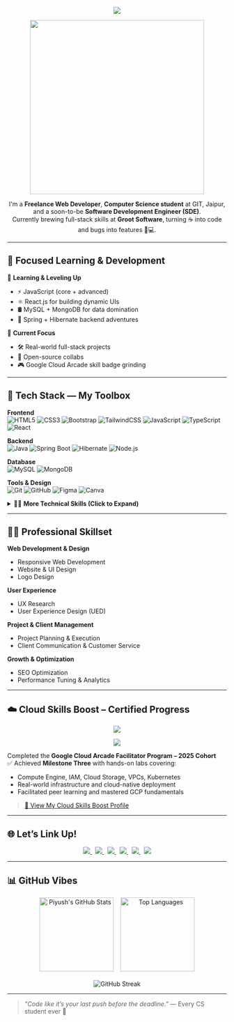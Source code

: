 <p align="center">
  <a href="#" target="_blank">
    <img src="https://capsule-render.vercel.app/api?type=waving&color=0f2027,203a43,2c5364&height=200&section=header&text=Hey%20There!%20I'm%20Piyush%20🚀&fontSize=32&fontColor=ffffff&animation=fadeIn" />
  </a>
</p>

<p align="center">
  <a href="#" target="_blank">
    <img src="https://media.giphy.com/media/qgQUggAC3Pfv687qPC/giphy.gif" width="400"/>
  </a>
</p>

<p align="center">
  I'm a <strong>Freelance Web Developer</strong>, <strong>Computer Science student</strong> at GIT, Jaipur, and a soon-to-be <strong>Software Development Engineer (SDE)</strong>.<br/>
  Currently brewing full-stack skills at <strong>Groot Software</strong>, turning ☕ into code and bugs into features 🐞💻.
</p>

---

## 🎯 Focused Learning & Development

🧠 **Learning & Leveling Up**  
- ⚡ JavaScript (core + advanced)  
- ⚛️ React.js for building dynamic UIs  
- 🛢️ MySQL + MongoDB for data domination  
- 🌱 Spring + Hibernate backend adventures

💼 **Current Focus**  
- 🛠️ Real-world full-stack projects  
- 🤝 Open-source collabs  
- 🎮 Google Cloud Arcade skill badge grinding

---

## 🧰 Tech Stack — My Toolbox

**Frontend**  
![HTML5](https://img.shields.io/badge/HTML5-E34F26?style=flat&logo=html5&logoColor=white)
![CSS3](https://img.shields.io/badge/CSS3-1572B6?style=flat&logo=css3&logoColor=white)
![Bootstrap](https://img.shields.io/badge/Bootstrap-563D7C?style=flat&logo=bootstrap&logoColor=white)
![TailwindCSS](https://img.shields.io/badge/Tailwind-38B2AC?style=flat&logo=tailwind-css&logoColor=white)
![JavaScript](https://img.shields.io/badge/JavaScript-F7DF1E?style=flat&logo=javascript&logoColor=black)
![TypeScript](https://img.shields.io/badge/TypeScript-007ACC?style=flat&logo=typescript&logoColor=white)
![React](https://img.shields.io/badge/React-20232A?style=flat&logo=react&logoColor=61DAFB)

**Backend**  
![Java](https://img.shields.io/badge/Java-007396?style=flat&logo=java&logoColor=white)
![Spring Boot](https://img.shields.io/badge/Spring_Boot-6DB33F?style=flat&logo=spring-boot&logoColor=white)
![Hibernate](https://img.shields.io/badge/Hibernate-59666C?style=flat&logo=hibernate&logoColor=white)
![Node.js](https://img.shields.io/badge/Node.js-339933?style=flat&logo=nodedotjs&logoColor=white)

**Database**  
![MySQL](https://img.shields.io/badge/MySQL-4479A1?style=flat&logo=mysql&logoColor=white)
![MongoDB](https://img.shields.io/badge/MongoDB-47A248?style=flat&logo=mongodb&logoColor=white)

**Tools & Design**  
![Git](https://img.shields.io/badge/Git-F05032?style=flat&logo=git&logoColor=white)
![GitHub](https://img.shields.io/badge/GitHub-181717?style=flat&logo=github&logoColor=white)
![Figma](https://img.shields.io/badge/Figma-F24E1E?style=flat&logo=figma&logoColor=white)
![Canva](https://img.shields.io/badge/Canva-00C4CC?style=flat&logo=canva&logoColor=white)

<details>
  <summary>👨‍💻 <strong>More Technical Skills (Click to Expand)</strong></summary>

- 🔄 Git branching, merging & GitHub workflow  
- 🧪 REST API design, JWT auth, error handling  
- ⚙️ Postman, IntelliJ, VS Code (power-user setup)  
- ☁️ GCP basics, Firebase, GitHub Pages, Render  
- 🧱 MVC & layered architecture (Spring + React)  
- 🐛 Chrome DevTools, React DevTools, MySQL query tuning  
- 🧹 Clean code, debugging, basic CI/CD (GitHub Actions)  
- 🧠 Agile workflow, team collaboration (Trello, GitHub Projects)

</details>

---

## 🧑‍💼 Professional Skillset

**Web Development & Design**  
- Responsive Web Development  
- Website & UI Design  
- Logo Design  

**User Experience**  
- UX Research  
- User Experience Design (UED)  

**Project & Client Management**  
- Project Planning & Execution  
- Client Communication & Customer Service  

**Growth & Optimization**  
- SEO Optimization  
- Performance Tuning & Analytics  

---

## ☁️ Cloud Skills Boost – Certified Progress

<p align="center">
  <a href="https://www.cloudskillsboost.google/public_profiles/8de7c885-cade-4966-9777-f1f109ab6c44" target="_blank">
    <img src="https://readme-typing-svg.demolab.com/?lines=Google+Cloud+Arcade+Facilitator+2025;Milestone+Three+Achieved!;Hands-on+Labs,+GCP,+Qwiklabs+Mastered!&center=true&width=500&height=50&color=4285F4&font=Fira%20Code" />
  </a>
</p>

<p align="center">
  <a href="https://www.cloudskillsboost.google/public_profiles/8de7c885-cade-4966-9777-f1f109ab6c44" target="_blank">
    <img src="https://img.shields.io/badge/Google%20Cloud-Skills%20Boost-blue?style=for-the-badge&logo=googlecloud&logoColor=white" />
  </a>
</p>

Completed the **Google Cloud Arcade Facilitator Program – 2025 Cohort**  
✅ Achieved **Milestone Three** with hands-on labs covering:  
- Compute Engine, IAM, Cloud Storage, VPCs, Kubernetes  
- Real-world infrastructure and cloud-native deployment  
- Facilitated peer learning and mastered GCP fundamentals

> [📂 View My Cloud Skills Boost Profile](https://www.cloudskillsboost.google/public_profiles/8de7c885-cade-4966-9777-f1f109ab6c44)

---

## 🌐 Let’s Link Up!

<p align="center">
  <a href="https://www.linkedin.com/in/piyush64bit" target="_blank">
    <img src="https://img.shields.io/badge/LinkedIn-Connect-blue?style=flat&logo=linkedin" />
  </a>
  &nbsp;
  <a href="mailto:piiyush.sonii@outlook.com" target="_blank">
    <img src="https://img.shields.io/badge/Email-Me-informational?style=flat&logo=gmail" />
  </a>
  &nbsp;
  <a href="https://piyushportfolio.live" target="_blank">
    <img src="https://img.shields.io/badge/Portfolio-Visit%20Now-9cf?style=flat&logo=vercel" />
  </a>
  &nbsp;
  <a href="tel:+919660283856" target="_blank">
    <img src="https://img.shields.io/badge/Call-Now-brightgreen?style=flat&logo=phone&logoColor=white" />
  </a>
  &nbsp;
  <a href="https://wa.me/919660283856" target="_blank">
    <img src="https://img.shields.io/badge/WhatsApp-Chat-green?style=flat&logo=whatsapp&logoColor=white" />
  </a>
  &nbsp;
  <a href="https://drive.google.com/uc?export=download&id=1ZdEUm7xN_zrC6S7OYtaIF2lyLhWQGp_R" target="_blank">
    <img src="https://img.shields.io/badge/Resume-Download-informational?style=flat&logo=google-drive&logoColor=white" />
  </a>
</p>

---

## 📊 GitHub Vibes

<div align="center">

  <img src="https://github-readme-stats.vercel.app/api?username=piyush64-bit&show_icons=true&theme=react" alt="Piyush's GitHub Stats" height="170"/>
  &nbsp;&nbsp;
  <img src="https://github-readme-stats.vercel.app/api/top-langs/?username=piyush64-bit&layout=compact&theme=react" alt="Top Languages" height="170"/>

</div>

<br/>

<div align="center">
  <img src="https://streak-stats.demolab.com/?user=piyush64-bit&theme=react&hide_border=true" alt="GitHub Streak"/>
</div>

---

> *"Code like it’s your last push before the deadline."* — Every CS student ever 😤
